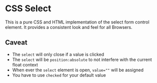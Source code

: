 # CSS Select

This is a pure CSS and HTML implementation of the select form control element. It provides a consistent look and feel for all Browsers.

## Caveat
- The `select` will only close if a value is clicked
- The `select` will be `position:absolute` to not interfere with the current float context
- When ever the `select` element is open, `value=""` will be assigned
- You have to use `checked` for your default value
